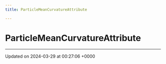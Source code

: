 ```yaml
---
title: ParticleMeanCurvatureAttribute

---
```


# ParticleMeanCurvatureAttribute





-------------------------------

Updated on 2024-03-29 at 00:27:06 +0000